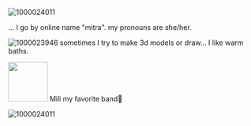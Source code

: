 ![1000024011](https://github.com/user-attachments/assets/5700fce8-faf3-4ff0-910d-1f753cd3de97)

...
I go by online name "mitra".
my pronouns are she/her.

![1000023946](https://github.com/user-attachments/assets/8e9992b0-a097-482a-b733-4944f927ec6d) sometimes I try to make 3d models or draw... I like warm baths.

<img src="https://github.com/user-attachments/assets/383047b5-8641-4f0d-be98-0bfb29c2c062" width="80" height="80"/> Mili my favorite band🍆

![1000024011](https://github.com/user-attachments/assets/4ffa4410-3f72-4258-afa8-72f918ace084)
